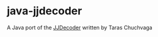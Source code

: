 java-jjdecoder
================

A Java port of the [JJDecoder](https://github.com/crackinglandia/python-jjdecoder) written by Taras Chuchvaga
